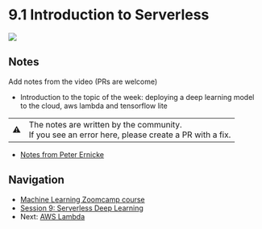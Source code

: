 # 9.1 Introduction to Serverless

<!-- markdownlint-disable MD033 -->
<a href="https://www.youtube.com/watch?v=JLIVwIsU6RA&list=PL3MmuxUbc_hIhxl5Ji8t4O6lPAOpHaCLR"><img src="images/thumbnail-9-01.jpg"></a>

## Notes

Add notes from the video (PRs are welcome)

* Introduction to the topic of the week: deploying a deep learning model to the cloud, aws lambda and tensorflow lite

<table>
   <tr>
      <td>⚠️</td>
      <td>
         The notes are written by the community. <br>
         If you see an error here, please create a PR with a fix.
      </td>
   </tr>
</table>

* [Notes from Peter Ernicke](https://knowmledge.com/2023/11/30/ml-zoomcamp-2023-serverless-part-1/)

## Navigation

* [Machine Learning Zoomcamp course](../)
* [Session 9: Serverless Deep Learning](./)
* Next: [AWS Lambda](02-aws-lambda.md)
